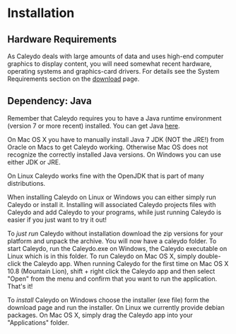 Installation
=============

Hardware Requirements
-------------
As Caleydo deals with large amounts of data and uses high-end computer graphics to display content, you will need somewhat recent hardware, operating systems and graphics-card drivers. For details see the System Requirements section on the [download](download.md) page.

Dependency: Java
-----
Remember that Caleydo requires you to have a Java runtime environment (version 7 or more recent) installed. You can get Java [here](http://www.oracle.com/technetwork/java/javase/downloads/jdk7-downloads-1880260.html).

On Mac OS X you have to manually install Java 7 JDK (NOT the JRE!) from Oracle on Macs to get Caleydo working. Otherwise Mac OS does not recognize the correctly installed Java versions. On Windows you can use either JDK or JRE. 

On Linux Caleydo works fine with the OpenJDK that is part of many distributions. 


When installing Caleydo on Linux or Windows you can either simply run Caleydo or install it. Installing will associated Caleydo projects files with Caleydo and add Caleydo to your programs, while just running Caleydo is easier if you just want to try it out! 

To *just run* Caleydo without installation download the zip versions for your platform and unpack the archive. You will now have a caleydo folder. To start Caleydo, run the Caleydo.exe on Windows, the Caleydo executable on Linux which is in this folder.  To run Caleydo on Mac OS X, simply double-click the Caleydo app. When running Caleydo for the first time on Mac OS X 10.8 (Mountain Lion), shift + right click the Caleydo app and then select "Open" from the menu and confirm that you want to run the application. That's it!

To *install* Caleydo on Windows choose the installer (exe file) form the download page and run the installer. On Linux we currently provide debian packages. On Mac OS X, simply drag the Caleydo app into your "Applications" folder.



